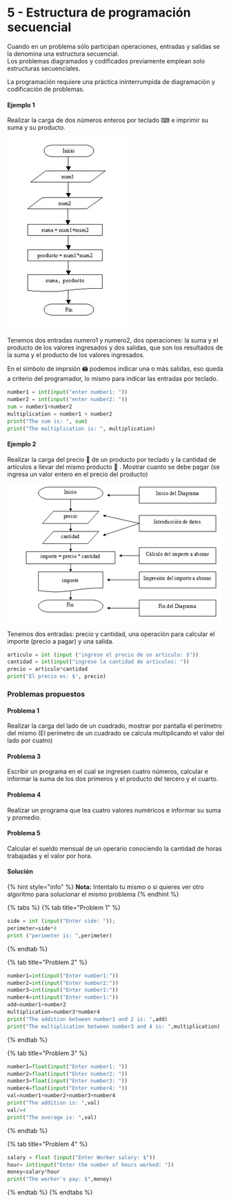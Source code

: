 # 5 - Estructura de programación secuencial

Cuando en un problema sólo participan operaciones, entradas y salidas se la denomina una estructura secuencial.  
Los problemas diagramados y codificados previamente emplean solo estructuras secuenciales.

La programación requiere una práctica ininterrumpida de diagramación y codificación de problemas.

#### Ejemplo 1

Realizar la carga de dos números enteros por teclado ⌨ e imprimir su suma y su producto.

![Diagrama de flujo](.gitbook/assets/image%20%282%29.png)

Tenemos dos entradas numero1 y numero2, dos operaciones: la suma y el producto de los valores ingresados y dos salidas, que son los resultados de la suma y el producto de los valores ingresados. 

En el símbolo de imprsión 🖨 podemos indicar una o más salidas, eso queda a criterio del programador, lo mismo para indicar las entradas por teclado.

```python
number1 = int(input("enter number1: "))
number2 = int(input("enter number2: "))
sum = number1+number2
multiplication = number1 + number2
print("The sum is: ", sum)
print("The multiplication is: ", multiplication)
```

#### Ejemplo 2

Realizar la carga del precio 💸 de un producto por teclado y la cantidad de artículos a llevar del mismo producto 🛒 . Mostrar cuanto se debe pagar \(se ingresa un valor entero en el precio del producto\)

![Diagrama de flujo](.gitbook/assets/image%20%283%29.png)

Tenemos dos entradas: precio y cantidad, una operación para calcular el importe \(precio a pagar\) y una salida.

```python
articulo = int (input ("ingrese el precio de un articulo: $"))
cantidad = int(input("ingrese la cantidad de articulos: "))
precio = articulo*cantidad
print('El precio es: $', precio)
```

### Problemas propuestos

#### Problema 1

Realizar la carga del lado de un cuadrado, mostrar por pantalla el perímetro del mismo \(El perímetro de un cuadrado se calcula multiplicando el valor del lado por cuatro\)

#### Problema 3

Escribir un programa en el cual se ingresen cuatro números, calcular e informar la suma de los dos primeros y el producto del tercero y el cuarto.

#### Problema 4

Realizar un programa que lea cuatro valores numéricos e informar su suma y promedio.

#### Problema 5

Calcular el sueldo mensual de un operario conociendo la cantidad de horas trabajadas y el valor por hora.

#### Solución

{% hint style="info" %}
**Nota:** Intentalo tu mismo o si quieres ver otro algoritmo para solucionar el mismo problema
{% endhint %}

{% tabs %}
{% tab title="Problem 1" %}
```python
side = int (input("Enter side: "));
perimeter=side*4
print ("perimeter is: ",perimeter)
```
{% endtab %}

{% tab title="Problem 2" %}
```python
number1=int(input("Enter number1:"))
number2=int(input("Enter number2:"))
number3=int(input("Enter number1:"))
number4=int(input("Enter number1:"))
add=number1+number2
multiplication=number3*number4
print("The addition between number1 and 2 is: ",add)
print("The multiplication between number3 and 4 is: ",multiplication)
```
{% endtab %}

{% tab title="Problem 3" %}
```python
number1=float(input("Enter number1: "))
number2=float(input("Enter number2: "))
number3=float(input("Enter number3: "))
number4=float(input("Enter number4: "))
val=number1+number2+number3+number4
print("The addition is: ",val)
val/=4
print("The average is: ",val)
```
{% endtab %}

{% tab title="Problem 4" %}
```python
salary = float (input("Enter Worker salary: $"))
hour= int(input("Enter the number of hours worked: "))
money=salary*hour
print("The worker's pay: $",money)
```
{% endtab %}
{% endtabs %}





